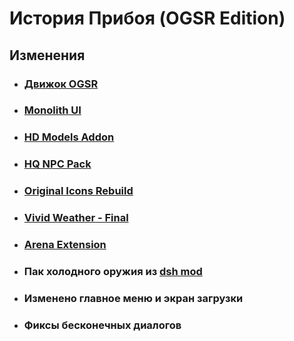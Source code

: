 # История Прибоя (OGSR Edition)

## Изменения
- ### [Движок OGSR](https://github.com/OGSR/OGSR-Engine/)
- ### [Monolith UI](https://ap-pro.ru/forums/topic/2626-ui-monolith-dlya-ogsr-engine/)
- ### [HD Models Addon](https://ap-pro.ru/forums/topic/1410-shadow-of-chernobyl-hd-models-addon/)
- ### [HQ NPC Pack](https://ap-pro.ru/forums/topic/2376-hq-npc-pack/)
- ### [Original Icons Rebuild](https://gamebanana.com/mods/27322/)
- ### [Vivid Weather - Final](https://ap-pro.ru/forums/topic/421-vivid-weather-final/)
- ### [Arena Extension](https://ap-pro.ru/forums/topic/847-arena-extension-mod-ver-031-%D1%82%D1%87/)
- ### Пак холодного оружия из [dsh mod](https://www.amk-team.ru/forum/topic/13176-dsh-mod/)
- ### Изменено главное меню и экран загрузки
- ### Фиксы бесконечных диалогов

